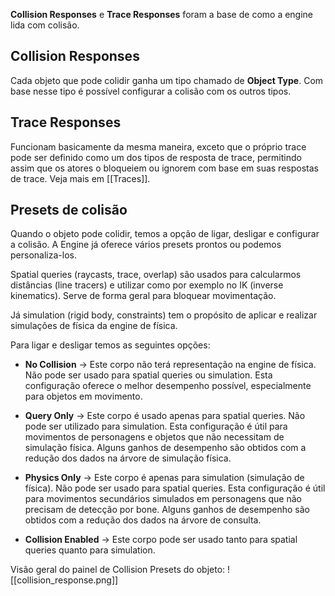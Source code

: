 **Collision Responses** e **Trace Responses** foram a base de como a engine lida com colisão.

## Collision Responses

Cada objeto que pode colidir ganha um tipo chamado de **Object Type**. Com base nesse tipo é possível configurar a colisão com os outros tipos.

## Trace Responses

Funcionam basicamente da mesma maneira, exceto que o próprio trace pode ser definido como um dos tipos de resposta de trace, permitindo assim que os atores o bloqueiem ou ignorem com base em suas respostas de trace. Veja mais em [[Traces]].

## Presets de colisão

Quando o objeto pode colidir, temos a opção de ligar, desligar e configurar a colisão. A Engine já oferece vários presets prontos ou podemos personaliza-los.

Spatial queries (raycasts, trace, overlap) são usados para calcularmos distâncias (line tracers) e utilizar como por exemplo no IK (inverse kinematics). Serve de forma geral para bloquear movimentação.

Já simulation (rigid body, constraints) tem o propósito de aplicar e realizar simulações de física da engine de física.

Para ligar e desligar temos as seguintes opções:

- **No Collision** → Este corpo não terá representação na engine de física. Não pode ser usado para spatial queries ou simulation. Esta configuração oferece o melhor desempenho possível, especialmente para objetos em movimento.

- **Query Only** → Este corpo é usado apenas para spatial queries. Não pode ser utilizado para simulation. Esta configuração é útil para movimentos de personagens e objetos que não necessitam de simulação física. Alguns ganhos de desempenho são obtidos com a redução dos dados na árvore de simulação física.

- **Physics Only** → Este corpo é apenas para simulation (simulação de física). Não pode ser usado para spatial queries. Esta configuração é útil para movimentos secundários simulados em personagens que não precisam de detecção por bone. Alguns ganhos de desempenho são obtidos com a redução dos dados na árvore de consulta.

- **Collision Enabled** → Este corpo pode ser usado tanto para spatial queries quanto para simulation.

Visão geral do painel de Collision Presets do objeto:
![[collision_response.png]]

